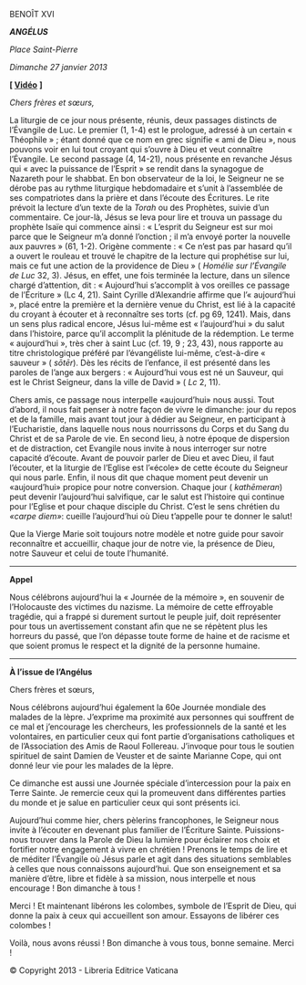 BENOÎT XVI

***ANGÉLUS***

*Place Saint-Pierre*

*Dimanche 27 janvier 2013*

**\[ [Vidéo](https://www.youtube.com/watch?v=TF8Un4VZ3Co&list=PLC9tK3J1RlaZGkT-qS3F021VSzUv-YuwO&index=5&ab_channel=TheVatican-Archive)** **\]**

*Chers frères et sœurs,*

La liturgie de ce jour nous présente, réunis, deux passages distincts de l’Évangile de Luc. Le premier (1, 1-4) est le prologue, adressé à un certain « Théophile » ; étant donné que ce nom en grec signifie « ami de Dieu », nous pouvons voir en lui tout croyant qui s’ouvre à Dieu et veut connaître l’Évangile. Le second passage (4, 14-21), nous présente en revanche Jésus qui « avec la puissance de l’Esprit » se rendit dans la synagogue de Nazareth pour le shabbat. En bon observateur de la loi, le Seigneur ne se dérobe pas au rythme liturgique hebdomadaire et s’unit à l’assemblée de ses compatriotes dans la prière et dans l’écoute des Écritures. Le rite prévoit la lecture d’un texte de la *Torah* ou des Prophètes, suivie d’un commentaire. Ce jour-là, Jésus se leva pour lire et trouva un passage du prophète Isaïe qui commence ainsi : « L’esprit du Seigneur est sur moi parce que le Seigneur m’a donné l’onction ; il m’a envoyé porter la nouvelle aux pauvres » (61, 1-2). Origène commente : « Ce n’est pas par hasard qu’il a ouvert le rouleau et trouvé le chapitre de la lecture qui prophétise sur lui, mais ce fut une action de la providence de Dieu » ( *Homélie sur l’Évangile de Luc* 32, 3). Jésus, en effet, une fois terminée la lecture, dans un silence chargé d’attention, dit : « Aujourd’hui s’accomplit à vos oreilles ce passage de l’Écriture » (Lc 4, 21). Saint Cyrille d’Alexandrie affirme que l’« aujourd’hui », placé entre la première et la dernière venue du Christ, est lié à la capacité du croyant à écouter et à reconnaître ses torts (cf. pg 69, 1241). Mais, dans un sens plus radical encore, Jésus lui-même est « l’aujourd’hui » du salut dans l’histoire, parce qu’il accomplit la plénitude de la rédemption. Le terme « aujourd’hui », très cher à saint Luc (cf. 19, 9 ; 23, 43), nous rapporte au titre christologique préféré par l’évangéliste lui-même, c’est-à-dire « sauveur » ( *sōtēr*). Dès les récits de l’enfance, il est présenté dans les paroles de l’ange aux bergers : « Aujourd’hui vous est né un Sauveur, qui est le Christ Seigneur, dans la ville de David » ( *Lc* 2, 11).

Chers amis, ce passage nous interpelle «aujourd’hui» nous aussi. Tout d’abord, il nous fait penser à notre façon de vivre le dimanche: jour du repos et de la famille, mais avant tout jour à dédier au Seigneur, en participant à l’Eucharistie, dans laquelle nous nous nourrissons du Corps et du Sang du Christ et de sa Parole de vie. En second lieu, à notre époque de dispersion et de distraction, cet Evangile nous invite à nous interroger sur notre capacité d’écoute. Avant de pouvoir parler de Dieu et avec Dieu, il faut l’écouter, et la liturgie de l’Eglise est l’«école» de cette écoute du Seigneur qui nous parle. Enfin, il nous dit que chaque moment peut devenir un «aujourd’hui» propice pour notre conversion. Chaque jour ( *kathēmeran*) peut devenir l’aujourd’hui salvifique, car le salut est l’histoire qui continue pour l’Eglise et pour chaque disciple du Christ. C’est le sens chrétien du *«carpe diem»*: cueille l’aujourd’hui où Dieu t’appelle pour te donner le salut!

Que la Vierge Marie soit toujours notre modèle et notre guide pour savoir reconnaître et accueillir, chaque jour de notre vie, la présence de Dieu, notre Sauveur et celui de toute l’humanité.

* * *

**Appel**

Nous célébrons aujourd’hui la « Journée de la mémoire », en souvenir de l’Holocauste des victimes du nazisme. La mémoire de cette effroyable tragédie, qui a frappé si durement surtout le peuple juif, doit représenter pour tous un avertissement constant afin que ne se répètent plus les horreurs du passé, que l’on dépasse toute forme de haine et de racisme et que soient promus le respect et la dignité de la personne humaine.

* * *

**À l’issue de l’Angélus**

Chers frères et sœurs,

Nous célébrons aujourd’hui également la 60e Journée mondiale des malades de la lèpre. J’exprime ma proximité aux personnes qui souffrent de ce mal et j’encourage les chercheurs, les professionnels de la santé et les volontaires, en particulier ceux qui font partie d’organisations catholiques et de l’Association des Amis de Raoul Follereau. J’invoque pour tous le soutien spirituel de saint Damien de Veuster et de sainte Marianne Cope, qui ont donné leur vie pour les malades de la lèpre.

Ce dimanche est aussi une Journée spéciale d’intercession pour la paix en Terre Sainte. Je remercie ceux qui la promeuvent dans différentes parties du monde et je salue en particulier ceux qui sont présents ici.

Aujourd’hui comme hier, chers pèlerins francophones, le Seigneur nous invite à l’écouter en devenant plus familier de l’Écriture Sainte. Puissions-nous trouver dans la Parole de Dieu la lumière pour éclairer nos choix et fortifier notre engagement à vivre en chrétien ! Prenons le temps de lire et de méditer l’Évangile où Jésus parle et agit dans des situations semblables à celles que nous connaissons aujourd’hui. Que son enseignement et sa manière d’être, libre et fidèle à sa mission, nous interpelle et nous encourage ! Bon dimanche à tous !

Merci ! Et maintenant libérons les colombes, symbole de l’Esprit de Dieu, qui donne la paix à ceux qui accueillent son amour. Essayons de libérer ces colombes !

Voilà, nous avons réussi ! Bon dimanche à vous tous, bonne semaine. Merci !

© Copyright 2013 - Libreria Editrice Vaticana